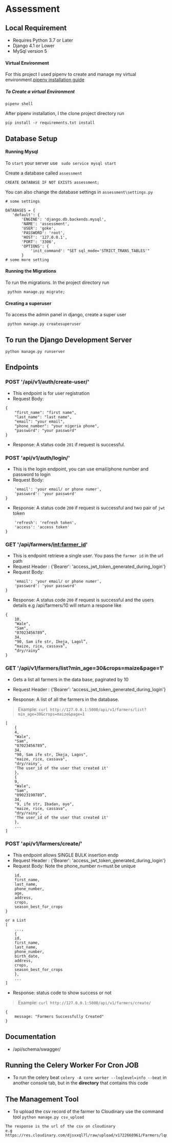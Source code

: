 # Assessment

## Local Requirement

- Requires Python 3.7 or Later
- Django 4.1 or Lower
- MySql version 5

#### Virtual Environment

For this project I used pipenv to create and manage my virtual environment.[pipenv installation guide](https://pipenv.pypa.io/en/latest/installation/)

##### To Create a virtual Environment

```
pipenv shell
```

After pipenv installation, I the clone project directory run

```
pip install -r requirements.txt install
```

## Database Setup

#### Running Mysql

To `start` your server use
` sudo service mysql start`

Create a database called `assessment`

```
CREATE DATABASE IF NOT EXISTS assessment;
```

You can also change the database settings in `assessment\settings.py`

```
# some settings

DATABASES = {
   'default': {
       'ENGINE': 'django.db.backends.mysql',
       'NAME': 'assessment',
       'USER': 'goke',
       'PASSWORD': 'root',
       'HOST': '127.0.0.1',
       'PORT': '3306',
       'OPTIONS': {
           'init_command': "SET sql_mode='STRICT_TRANS_TABLES'"
       }
# some more setting
```

#### Running the Migrations

To run the migrations. In the project directory run

```
 python manage.py migrate;
```

#### Creating a superuser

To access the admin panel in django, create a super user

```
 python manage.py createsuperuser
```

## To run the Django Development Server

`python manage.py runserver`

## Endpoints

### POST '/api/v1/auth/create-user/'

- This endpoint is for user registration
- Request Body:

```
{
	"first_name": "first name",
    "last_name": "last name",
    "email": "your email",
    "phone_number": "your nigeria phone",
    "password": "your password"
}
```

- Response: A status code `201` if request is successful.

### POST 'api/v1/auth/login/'

- This is the login endpoint, you can use email/phone number and password to login
- Request Body:

```{
	'email': 'your email/ or phone numer',
	'password': 'your password'
}
```

- Response: A status code `200` if request is successful and two pair of `jwt` token

```{
	'refresh': 'refresh token',
	'access': 'access token'
}
```

### GET '/api/farmers/<int:farmer_id>'

- This is endpoint retrieve a single user. You pass the `farmer id` in the url path
- Request Header : {'Bearer': 'access_jwt_token_generated_during_login'}
- Request Body:

```{
	'email': 'your email/ or phone numer',
	'password': 'your password'
}
```

- Response: A status code `200` if request is successful and the users details
  e.g /api/farmers/10 will return a respone like

```
{
	10,
	"Wale",
	"Sam",
	"07023456789”,
	34,
	"90, Sam ife str, Ikeja, Lagol”,
	“maize, rice, cassava”,
	“dry/rainy”
}
```

### GET '/api/v1/farmers/list?min_age=30&crops=maize&page=1'

- Gets a list all farmers in the data base, paginated by 10
- Request Header : {'Bearer': 'access_jwt_token_generated_during_login'}

- Response: A list of all the farmers in the database.

> Example: `curl http://127.0.0.1:5000/api/v1/farmers/list?min_age=30&crops=maize&page=1`

```
[
	{
 	4,
 	"Wale",
 	"Sam",
 	"07023456789”,
 	34,
 	"90, Sam ife str, Ikeja, Lagos",
 	"maize, rice, cassava",
 	"dry/rainy',
 	'The user_id of the user that created it'
	},
	{
 	9,
 	"Wale",
 	"Sam",
 	"09023190789”,
 	34,
 	"9, ife str, Ibadan, oyo",
 	"maize, rice, cassava",
 	"dry/rainy',
 	'The user_id of the user that created it'
	},
	...
]
```

### POST 'api/v1/farmers/create/'

- This endpoint allows SINGLE BULK insertion endp
- Request Header : {'Bearer': 'access_jwt_token_generated_during_login'}
- Request Body: Note the phone_number n=must be unique

```{
	id,
	first_name,
	last_name,
	phone_number,
	age,
	address,
	crops,
	season_best_for_crops
}

or a List
[
	...,
	{
	id,
	first_name,
	last_name,
	phone_number,
	birth_date,
	address,
	crops,
	season_best_for_crops
	},
	...
]
```

- Response: status code to show success or not

> Example: `curl http://127.0.0.1:5000/api/v1/farmers/create/`

```
{
	message: "Farmers Successfully Created"
}
```

<!-- ### GET 'farmers/users/<int:user_id>/

- Gets a dictionary of questions, paginated in groups of 10.
- Response a csv file all farmers a certain user has created as a csv file

> E.g: `curl http://127.0.0.1:5000/questions`

```
{
    "categories": [
        "Science",
        "Art",
        "Geography",
        "History",
        "Entertainment",
        "Sports"
    ],
    "current_category": [],
    "questions": [
        {
            "answer": "Apollo 13",
            "category": 1,
            "difficulty": 5,
            "id": 24,
            "question": "The Astronomical Unit (AU) is a unit of measurement based on the average distance between what two bodies?"
        }
        ... # remaining questions on the page
    ],
    "success": true,
    "total_questions": 40
}
``` -->

## Documentation

- /api/schema/swagger/

## Running the Celery Worker For Cron JOB

- To run the celery beat `celery -A core worker --loglevel=info --beat` in another console tab, but in the **directory** that contains this code

## The Management Tool

- To upload the csv record of the farmer to Cloudinary use the command tool `python manage.py csv_upload`

```
The response is the url of the csv on cloudinary
e.g https://res.cloudinary.com/djsxxql7l/raw/upload/v1722668961/Farmers/lqnpuw6auagktraexqa.csv
```

